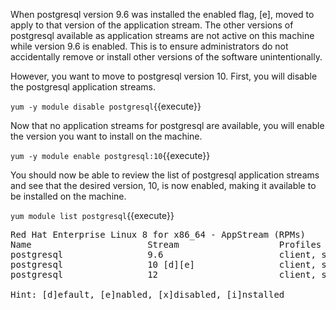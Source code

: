 When postgresql version 9.6 was installed the enabled flag, [e], moved to apply
to that version of the application stream.  The other versions of postgresql 
available as application streams are not active on this machine while version 
9.6 is enabled.  This is to ensure administrators do not 
accidentally remove or install other versions of the software unintentionally.

However, you want to move to postgresql version 10.  First, you will disable 
the postgresql application streams.

`yum -y module disable postgresql`{{execute}}

Now that no application streams for postgresql are available, you will enable the version you want to install on the machine.

`yum -y module enable postgresql:10`{{execute}}

You should now be able to review the list of postgresql application streams and see that the desired version, 10, is now enabled, making it available to be installed on the machine.

`yum module list postgresql`{{execute}}

<pre class="file">
Red Hat Enterprise Linux 8 for x86_64 - AppStream (RPMs)
Name                      Stream                   Profiles                              Summary
postgresql                9.6                      client, server [d]                    PostgreSQL server and client module
postgresql                10 [d][e]                client, server [d]                    PostgreSQL server and client module
postgresql                12                       client, server [d]                    PostgreSQL server and client module

Hint: [d]efault, [e]nabled, [x]disabled, [i]nstalled
</pre>

